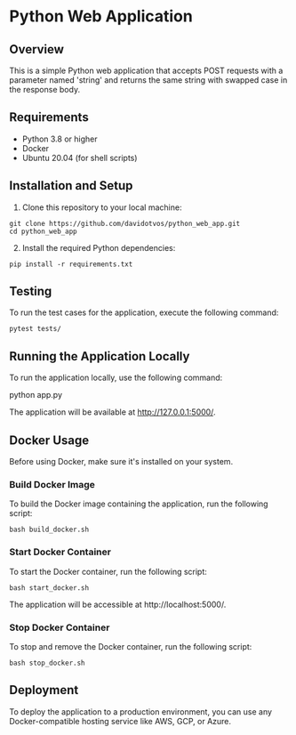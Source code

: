 # Python Web Application


## Overview

This is a simple Python web application that accepts POST requests with a parameter named 'string' and returns the same string with swapped case in the response body.


## Requirements

- Python 3.8 or higher
- Docker
- Ubuntu 20.04 (for shell scripts)


## Installation and Setup

1. Clone this repository to your local machine:

```
git clone https://github.com/davidotvos/python_web_app.git
cd python_web_app
```

2. Install the required Python dependencies:

```
pip install -r requirements.txt
```


## Testing

To run the test cases for the application, execute the following command:
```
pytest tests/
```

## Running the Application Locally

To run the application locally, use the following command:

python app.py

The application will be available at http://127.0.0.1:5000/.


## Docker Usage

Before using Docker, make sure it's installed on your system.


### Build Docker Image

To build the Docker image containing the application, run the following script:

```
bash build_docker.sh
```


### Start Docker Container

To start the Docker container, run the following script:

```
bash start_docker.sh
```


The application will be accessible at http://localhost:5000/.


### Stop Docker Container

To stop and remove the Docker container, run the following script:

```
bash stop_docker.sh
```


## Deployment

To deploy the application to a production environment, you can use any Docker-compatible hosting service like AWS, GCP, or Azure.


